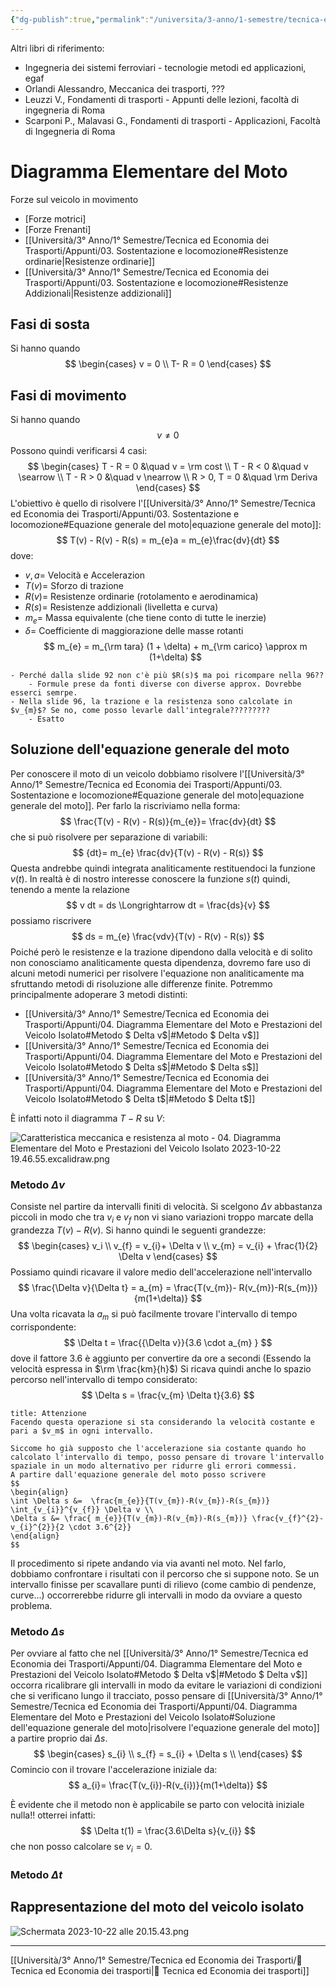 ```yaml
---
{"dg-publish":true,"permalink":"/universita/3-anno/1-semestre/tecnica-ed-economia-dei-trasporti/appunti/04-diagramma-elementare-del-moto-e-prestazioni-del-veicolo-isolato/"}
---
```



Altri libri di riferimento:
- Ingegneria dei sistemi ferroviari - tecnologie metodi ed applicazioni, egaf
- Orlandi Alessandro, Meccanica dei trasporti, ???
- Leuzzi V., Fondamenti di trasporti - Appunti delle lezioni, facoltà di ingegneria di Roma
- Scarponi P., Malavasi G., Fondamenti di trasporti - Applicazioni, Facoltà di Ingegneria di Roma



# Diagramma Elementare del Moto

Forze sul veicolo in movimento
- [Forze motrici]
- [Forze Frenanti]
- [[Università/3° Anno/1° Semestre/Tecnica ed Economia dei Trasporti/Appunti/03. Sostentazione e locomozione#Resistenze ordinarie\|Resistenze ordinarie]]
- [[Università/3° Anno/1° Semestre/Tecnica ed Economia dei Trasporti/Appunti/03. Sostentazione e locomozione#Resistenze Addizionali\|Resistenze addizionali]]

## Fasi di sosta
Si hanno quando
$$
\begin{cases}
v = 0 \\
T- R = 0
\end{cases}
$$
## Fasi di movimento

Si hanno quando 
$$
v \ne 0
$$
Possono quindi verificarsi 4 casi:
$$
\begin{cases}
T - R = 0 &\quad v = \rm cost \\
T - R < 0 &\quad v \searrow  \\
T - R > 0 &\quad v \nearrow \\
R > 0, T = 0 &\quad \rm Deriva
\end{cases}
$$
L'obiettivo è quello di risolvere l'[[Università/3° Anno/1° Semestre/Tecnica ed Economia dei Trasporti/Appunti/03. Sostentazione e locomozione#Equazione generale del moto\|equazione generale del moto]]:
$$
T(v) - R(v) - R(s) = m_{e}a = m_{e}\frac{dv}{dt}
$$
dove:
- $v, a =$ Velocità e Accelerazion
- $T(v) =$ Sforzo di trazione
- $R(v) =$ Resistenze ordinarie (rotolamento e aerodinamica)
- $R(s) =$ Resistenze addizionali (livelletta e curva)
- $m_{e} =$ Massa equivalente (che tiene conto di tutte le inerzie)
- $\delta =$ Coefficiente di maggiorazione delle masse rotanti
$$
m_{e} = m_{\rm tara} (1 + \delta) + m_{\rm carico} \approx m (1+\delta)
$$





```ad-question
- Perché dalla slide 92 non c'è più $R(s)$ ma poi ricompare nella 96??
	- Formule prese da fonti diverse con diverse approx. Dovrebbe esserci semrpe.
- Nella slide 96, la trazione e la resistenza sono calcolate in $v_{m}$? Se no, come posso levarle dall'integrale?????????
	- Esatto

```


## Soluzione dell'equazione generale del moto

Per conoscere il moto di un veicolo dobbiamo risolvere l'[[Università/3° Anno/1° Semestre/Tecnica ed Economia dei Trasporti/Appunti/03. Sostentazione e locomozione#Equazione generale del moto\|equazione generale del moto]]. Per farlo la riscriviamo nella forma:
$$
\frac{T(v) - R(v) - R(s)}{m_{e}}= \frac{dv}{dt}
$$
che si può risolvere per separazione di variabili:
$$
{dt}= m_{e} \frac{dv}{T(v) - R(v) - R(s)}
$$
Questa andrebbe quindi integrata analiticamente restituendoci la funzione $v(t)$.
In realtà è di nostro interesse conoscere la funzione $s(t)$ quindi, tenendo a mente la relazione
$$
v dt = ds \Longrightarrow dt = \frac{ds}{v}
$$
possiamo riscrivere
$$
ds = m_{e} \frac{vdv}{T(v) - R(v) - R(s)}
$$
Poiché però le resistenze e la trazione dipendono dalla velocità e di solito non conosciamo analiticamente questa dipendenza, dovremo fare uso di alcuni metodi numerici per risolvere l'equazione non analiticamente ma sfruttando metodi di risoluzione alle differenze finite.
Potremmo principalmente adoperare 3 metodi distinti:
- [[Università/3° Anno/1° Semestre/Tecnica ed Economia dei Trasporti/Appunti/04. Diagramma Elementare del Moto e Prestazioni del Veicolo Isolato#Metodo $ Delta v$\|#Metodo $ Delta v$]]
- [[Università/3° Anno/1° Semestre/Tecnica ed Economia dei Trasporti/Appunti/04. Diagramma Elementare del Moto e Prestazioni del Veicolo Isolato#Metodo $ Delta s$\|#Metodo $ Delta s$]]
- [[Università/3° Anno/1° Semestre/Tecnica ed Economia dei Trasporti/Appunti/04. Diagramma Elementare del Moto e Prestazioni del Veicolo Isolato#Metodo $ Delta t$\|#Metodo $ Delta t$]]

È infatti noto il diagramma $T-R$ su $V$:

![Caratteristica meccanica e resistenza al moto - 04. Diagramma Elementare del Moto e Prestazioni del Veicolo Isolato 2023-10-22 19.46.55.excalidraw.png](/img/user/Excalidraw/Caratteristica%20meccanica%20e%20resistenza%20al%20moto%20-%2004.%20Diagramma%20Elementare%20del%20Moto%20e%20Prestazioni%20del%20Veicolo%20Isolato%202023-10-22%2019.46.55.excalidraw.png)


### Metodo $\Delta v$

Consiste nel partire da intervalli finiti di velocità.
Si scelgono $\Delta v$ abbastanza piccoli in modo che tra $v_{i}$ e $v_{f}$ non vi siano variazioni troppo marcate della grandezza $T(v)-R(v)$.
Si hanno quindi le seguenti grandezze:
$$
\begin{cases}
v_i \\
v_{f} = v_{i}+ \Delta v \\
v_{m} = v_{i} + \frac{1}{2} \Delta v
\end{cases}
$$
Possiamo quindi ricavare il valore medio dell'accelerazione nell'intervallo 
$$
\frac{\Delta v}{\Delta t} = a_{m} = \frac{T(v_{m})- R(v_{m})-R(s_{m})}{m(1+\delta)}
$$
Una volta ricavata la $a_{m}$ si può facilmente trovare l'intervallo di tempo corrispondente:
$$
\Delta t = \frac{{\Delta v}}{3.6 \cdot a_{m} }
$$
dove il fattore $3.6$ è aggiunto per convertire da ore a secondi (Essendo la velocità espressa in $\rm \frac{km}{h}$)
Si ricava quindi anche lo spazio percorso nell'intervallo di tempo considerato:
$$
\Delta s = \frac{v_{m} \Delta t}{3.6}
$$

```ad-attention
title: Attenzione
Facendo questa operazione si sta considerando la velocità costante e pari a $v_m$ in ogni intervallo.

Siccome ho già supposto che l'accelerazione sia costante quando ho calcolato l'intervallo di tempo, posso pensare di trovare l'intervallo spaziale in un modo alternativo per ridurre gli errori commessi.
A partire dall'equazione generale del moto posso scrivere
$$
\begin{align}
\int \Delta s &=  \frac{m_{e}}{T(v_{m})-R(v_{m})-R(s_{m})} \int_{v_{i}}^{v_{f}} \Delta v \\
\Delta s &= \frac{ m_{e}}{T(v_{m})-R(v_{m})-R(s_{m})} \frac{v_{f}^{2}-v_{i}^{2}}{2 \cdot 3.6^{2}}
\end{align}
$$

```


Il procedimento si ripete andando via via avanti nel moto. Nel farlo, dobbiamo confrontare i risultati con il percorso che si suppone noto. Se un intervallo finisse per scavallare punti di rilievo (come cambio di pendenze, curve...) occorrerebbe ridurre gli intervalli in modo da ovviare a questo problema.

### Metodo $\Delta s$

Per ovviare al fatto che nel [[Università/3° Anno/1° Semestre/Tecnica ed Economia dei Trasporti/Appunti/04. Diagramma Elementare del Moto e Prestazioni del Veicolo Isolato#Metodo $ Delta v$\|#Metodo $ Delta v$]] occorra ricalibrare gli intervalli in modo da evitare le variazioni di condizioni che si verificano lungo il tracciato, posso pensare di [[Università/3° Anno/1° Semestre/Tecnica ed Economia dei Trasporti/Appunti/04. Diagramma Elementare del Moto e Prestazioni del Veicolo Isolato#Soluzione dell'equazione generale del moto\|risolvere l'equazione generale del moto]] a partire proprio dai $\Delta s$.
$$
\begin{cases}
s_{i} \\
s_{f} = s_{i} + \Delta s \\
\end{cases}
$$
Comincio con il trovare l'accelerazione iniziale da:
$$
a_{i}= \frac{T(v_{i})-R(v_{i})}{m(1+\delta)}
$$

È evidente che il metodo non è applicabile se parto con velocità iniziale nulla!!
otterrei infatti:
$$
\Delta t(1) = \frac{3.6\Delta s}{v_{i}}
$$
che non posso calcolare se $v_{i} = 0$.


### Metodo $\Delta t$


## Rappresentazione del moto del veicolo isolato

![Schermata 2023-10-22 alle 20.15.43.png](/img/user/Universit%C3%A0/3%C2%B0%20Anno/1%C2%B0%20Semestre/Tecnica%20ed%20Economia%20dei%20Trasporti/Appunti/allegati/Schermata%202023-10-22%20alle%2020.15.43.png)


___
[[Università/3° Anno/1° Semestre/Tecnica ed Economia dei Trasporti/🚋 Tecnica ed Economia dei trasporti\|🚋 Tecnica ed Economia dei trasporti]]